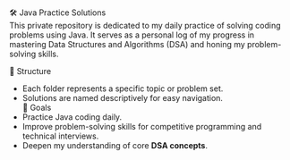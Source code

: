🛠️ Java Practice Solutions <br>
This private repository is dedicated to my daily practice of solving coding problems using Java. It serves as a personal log of my progress in mastering Data
Structures and Algorithms (DSA) and honing my problem-solving skills. <br>

📂 Structure <br>
- Each folder represents a specific topic or problem set. <br>
- Solutions are named descriptively for easy navigation. <br>
🎯 Goals <br>
- Practice Java coding daily. <br>
- Improve problem-solving skills for competitive programming and technical interviews. <br>
- Deepen my understanding of core **DSA concepts**. <br>
